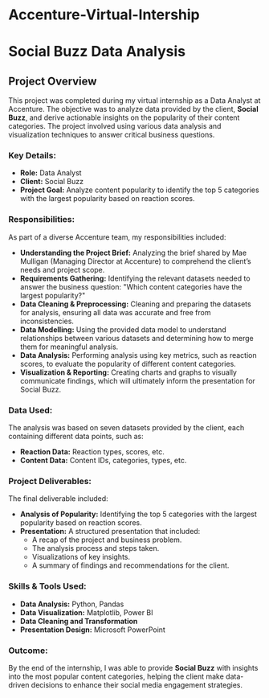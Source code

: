 # Accenture-Virtual-Intership
# Social Buzz Data Analysis

## Project Overview

This project was completed during my virtual internship as a Data Analyst at Accenture. The objective was to analyze data provided by the client, **Social Buzz**, and derive actionable insights on the popularity of their content categories. The project involved using various data analysis and visualization techniques to answer critical business questions.

### Key Details:
- **Role:** Data Analyst  
- **Client:** Social Buzz  
- **Project Goal:** Analyze content popularity to identify the top 5 categories with the largest popularity based on reaction scores.

### Responsibilities:
As part of a diverse Accenture team, my responsibilities included:
- **Understanding the Project Brief:** Analyzing the brief shared by Mae Mulligan (Managing Director at Accenture) to comprehend the client’s needs and project scope.
- **Requirements Gathering:** Identifying the relevant datasets needed to answer the business question: "Which content categories have the largest popularity?"
- **Data Cleaning & Preprocessing:** Cleaning and preparing the datasets for analysis, ensuring all data was accurate and free from inconsistencies.
- **Data Modelling:** Using the provided data model to understand relationships between various datasets and determining how to merge them for meaningful analysis.
- **Data Analysis:** Performing analysis using key metrics, such as reaction scores, to evaluate the popularity of different content categories.
- **Visualization & Reporting:** Creating charts and graphs to visually communicate findings, which will ultimately inform the presentation for Social Buzz.

### Data Used:
The analysis was based on seven datasets provided by the client, each containing different data points, such as:
- **Reaction Data:** Reaction types, scores, etc.
- **Content Data:** Content IDs, categories, types, etc.

### Project Deliverables:
The final deliverable included:
- **Analysis of Popularity:** Identifying the top 5 categories with the largest popularity based on reaction scores.
- **Presentation:** A structured presentation that included:
  - A recap of the project and business problem.
  - The analysis process and steps taken.
  - Visualizations of key insights.
  - A summary of findings and recommendations for the client.

### Skills & Tools Used:
- **Data Analysis:** Python, Pandas  
- **Data Visualization:** Matplotlib, Power BI  
- **Data Cleaning and Transformation**
- **Presentation Design:** Microsoft PowerPoint

### Outcome:
By the end of the internship, I was able to provide **Social Buzz** with insights into the most popular content categories, helping the client make data-driven decisions to enhance their social media engagement strategies.
